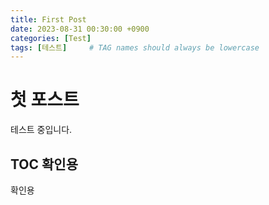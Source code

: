 ```yaml
---
title: First Post
date: 2023-08-31 00:30:00 +0900
categories: [Test]
tags: [테스트]     # TAG names should always be lowercase
---
```


# 첫 포스트

테스트 중입니다.

## TOC 확인용
확인용
